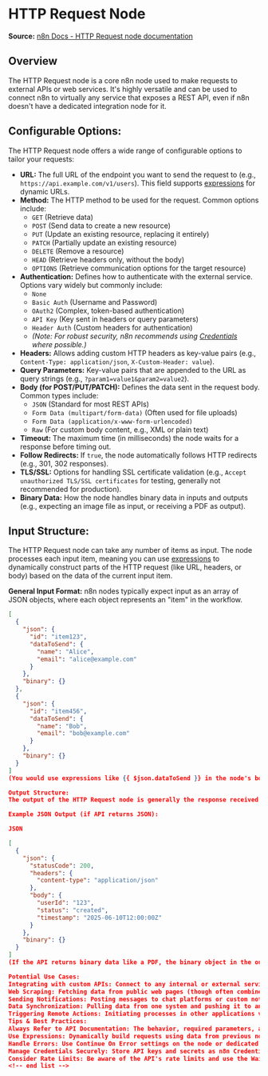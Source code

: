 # HTTP Request Node

**Source:** [n8n Docs - HTTP Request node documentation](https://docs.n8n.io/integrations/builtin/core-nodes/n8n-nodes-base.httprequest/)

## Overview
The HTTP Request node is a core n8n node used to make requests to external APIs or web services. It's highly versatile and can be used to connect n8n to virtually any service that exposes a REST API, even if n8n doesn't have a dedicated integration node for it.

## Configurable Options:

The HTTP Request node offers a wide range of configurable options to tailor your requests:

* **URL:** The full URL of the endpoint you want to send the request to (e.g., `https://api.example.com/v1/users`). This field supports [expressions](https://docs.n8n.io/code/expressions/) for dynamic URLs.
* **Method:** The HTTP method to be used for the request. Common options include:
    * `GET` (Retrieve data)
    * `POST` (Send data to create a new resource)
    * `PUT` (Update an existing resource, replacing it entirely)
    * `PATCH` (Partially update an existing resource)
    * `DELETE` (Remove a resource)
    * `HEAD` (Retrieve headers only, without the body)
    * `OPTIONS` (Retrieve communication options for the target resource)
* **Authentication:** Defines how to authenticate with the external service. Options vary widely but commonly include:
    * `None`
    * `Basic Auth` (Username and Password)
    * `OAuth2` (Complex, token-based authentication)
    * `API Key` (Key sent in headers or query parameters)
    * `Header Auth` (Custom headers for authentication)
    * *(Note: For robust security, n8n recommends using [Credentials](https://docs.n8n.io/integrations/managing-credentials/) where possible.)*
* **Headers:** Allows adding custom HTTP headers as key-value pairs (e.g., `Content-Type: application/json`, `X-Custom-Header: value`).
* **Query Parameters:** Key-value pairs that are appended to the URL as query strings (e.g., `?param1=value1&param2=value2`).
* **Body (for POST/PUT/PATCH):** Defines the data sent in the request body. Common types include:
    * `JSON` (Standard for most REST APIs)
    * `Form Data (multipart/form-data)` (Often used for file uploads)
    * `Form Data (application/x-www-form-urlencoded)`
    * `Raw` (For custom body content, e.g., XML or plain text)
* **Timeout:** The maximum time (in milliseconds) the node waits for a response before timing out.
* **Follow Redirects:** If `true`, the node automatically follows HTTP redirects (e.g., 301, 302 responses).
* **TLS/SSL:** Options for handling SSL certificate validation (e.g., `Accept unauthorized TLS/SSL certificates` for testing, generally not recommended for production).
* **Binary Data:** How the node handles binary data in inputs and outputs (e.g., expecting an image file as input, or receiving a PDF as output).

## Input Structure:
The HTTP Request node can take any number of items as input. The node processes each input item, meaning you can use [expressions](https://docs.n8n.io/code/expressions/) to dynamically construct parts of the HTTP request (like URL, headers, or body) based on the data of the current input item.

**General Input Format:**
n8n nodes typically expect input as an array of JSON objects, where each object represents an "item" in the workflow.

```json
[
  {
    "json": {
      "id": "item123",
      "dataToSend": {
        "name": "Alice",
        "email": "alice@example.com"
      }
    },
    "binary": {}
  },
  {
    "json": {
      "id": "item456",
      "dataToSend": {
        "name": "Bob",
        "email": "bob@example.com"
      }
    },
    "binary": {}
  }
]
(You would use expressions like {{ $json.dataToSend }} in the node's body field, or {{ $json.id }} in the URL path.)

Output Structure:
The output of the HTTP Request node is generally the response received from the external API. This is most commonly JSON data, but can also be plain text, XML, or binary data (e.g., files). The output will maintain the n8n item structure.

Example JSON Output (if API returns JSON):

JSON

[
  {
    "json": {
      "statusCode": 200,
      "headers": {
        "content-type": "application/json"
      },
      "body": {
        "userId": "123",
        "status": "created",
        "timestamp": "2025-06-10T12:00:00Z"
      }
    },
    "binary": {}
  }
]
(If the API returns binary data like a PDF, the binary object in the output item would contain details about that file.)

Potential Use Cases:
Integrating with custom APIs: Connect to any internal or external service that has a REST API, even without a pre-built n8n node.
Web Scraping: Fetching data from public web pages (though often combined with other nodes like HTML Extract).
Sending Notifications: Posting messages to chat platforms or custom notification services.
Data Synchronization: Pulling data from one system and pushing it to another.
Triggering Remote Actions: Initiating processes in other applications via their API endpoints.
Tips & Best Practices:
Always Refer to API Documentation: The behavior, required parameters, and expected responses are dictated by the external API you're calling.
Use Expressions: Dynamically build requests using data from previous nodes.
Handle Errors: Use Continue On Error settings on the node or dedicated Error Workflows to gracefully manage API failures.
Manage Credentials Securely: Store API keys and secrets as n8n Credentials rather than directly in the node's settings for security.
Consider Rate Limits: Be aware of the API's rate limits and use the Wait node if necessary to prevent hitting them.
<!-- end list -->